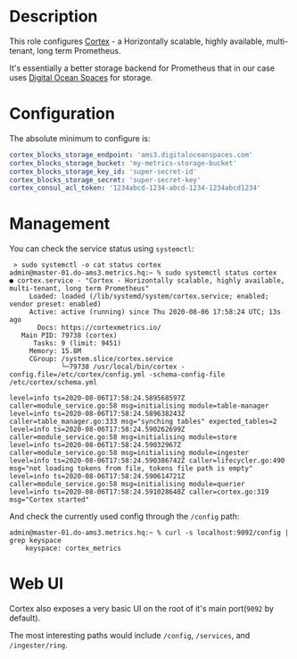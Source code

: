 # Description

This role configures [Cortex](https://cortexmetrics.io/) - a Horizontally scalable, highly available, multi-tenant, long term Prometheus.

It's essentially a better storage backend for Prometheus that in our case uses [Digital Ocean Spaces](https://www.digitalocean.com/products/spaces) for storage.

# Configuration

The absolute minimum to configure is:
```yml
cortex_blocks_storage_endpoint: 'ams3.digitaloceanspaces.com'
cortex_blocks_storage_bucket: 'my-metrics-storage-bucket'
cortex_blocks_storage_key_id: 'super-secret-id'
cortex_blocks_storage_secret: 'super-secret-key'
cortex_consul_acl_token: '1234abcd-1234-abcd-1234-1234abcd1234'
```

# Management

You can check the service status using `systemctl`:
```
 > sudo systemctl -o cat status cortex
admin@master-01.do-ams3.metrics.hq:~ % sudo systemctl status cortex
● cortex.service - "Cortex - Horizontally scalable, highly available, multi-tenant, long term Prometheus"
     Loaded: loaded (/lib/systemd/system/cortex.service; enabled; vendor preset: enabled)
     Active: active (running) since Thu 2020-08-06 17:58:24 UTC; 13s ago
       Docs: https://cortexmetrics.io/
   Main PID: 79738 (cortex)
      Tasks: 9 (limit: 9451)
     Memory: 15.8M
     CGroup: /system.slice/cortex.service
             └─79738 /usr/local/bin/cortex -config.file=/etc/cortex/config.yml -schema-config-file /etc/cortex/schema.yml

level=info ts=2020-08-06T17:58:24.589568597Z caller=module_service.go:58 msg=initialising module=table-manager
level=info ts=2020-08-06T17:58:24.589638243Z caller=table_manager.go:333 msg="synching tables" expected_tables=2
level=info ts=2020-08-06T17:58:24.590262699Z caller=module_service.go:58 msg=initialising module=store
level=info ts=2020-08-06T17:58:24.59032967Z caller=module_service.go:58 msg=initialising module=ingester
level=info ts=2020-08-06T17:58:24.590386742Z caller=lifecycler.go:490 msg="not loading tokens from file, tokens file path is empty"
level=info ts=2020-08-06T17:58:24.590614721Z caller=module_service.go:58 msg=initialising module=querier
level=info ts=2020-08-06T17:58:24.591028648Z caller=cortex.go:319 msg="Cortex started"
```
And check the currently used config through the `/config` path:
```
admin@master-01.do-ams3.metrics.hq:~ % curl -s localhost:9092/config | grep keyspace
    keyspace: cortex_metrics
```

# Web UI

Cortex also exposes a very basic UI on the root of it's main port(`9092` by default).

The most interesting paths would include `/config`, `/services`, and `/ingester/ring`.
